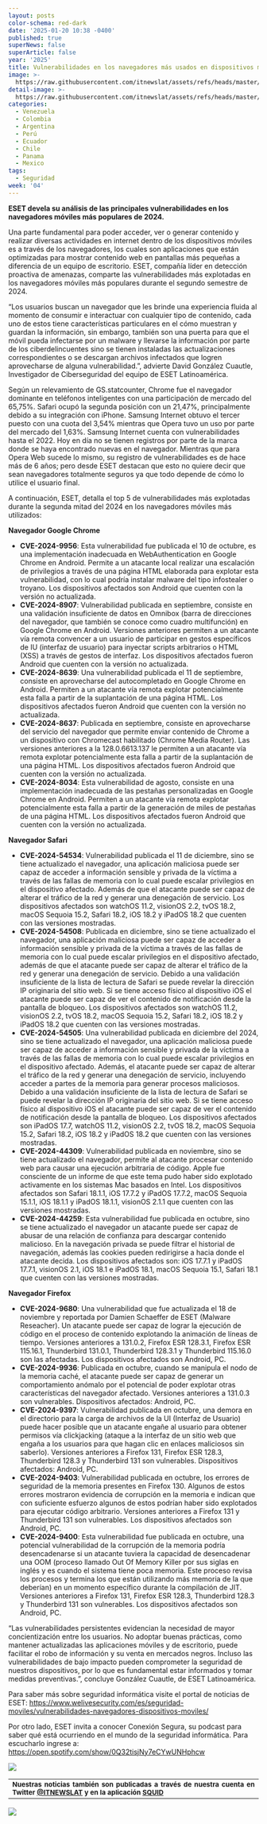 ```yaml
---
layout: posts
color-schema: red-dark
date: '2025-01-20 10:38 -0400'
published: true
superNews: false
superArticle: false
year: '2025'
title: Vulnerabilidades en los navegadores más usados en dispositivos móviles
image: >-
  https://raw.githubusercontent.com/itnewslat/assets/refs/heads/master/img/540x320/Teclado-Monitor-p.jpg
detail-image: >-
  https://raw.githubusercontent.com/itnewslat/assets/refs/heads/master/img/1024x680/Teclado-Monitor-g.jpg
categories:
  - Venezuela
  - Colombia
  - Argentina
  - Perú
  - Ecuador
  - Chile
  - Panama
  - Mexico
tags:
  - Seguridad
week: '04'
---
```

**ESET devela su análisis de las principales vulnerabilidades en los navegadores móviles más populares de 2024.**

Una parte fundamental para poder acceder, ver o generar contenido y realizar diversas actividades en internet dentro de los dispositivos móviles es a través de los navegadores, los cuales son aplicaciones que están optimizadas para mostrar contenido web en pantallas más pequeñas a diferencia de un equipo de escritorio. ESET, compañía líder en detección proactiva de amenazas, comparte las vulnerabilidades más explotadas en los navegadores móviles más populares durante el segundo semestre de 2024.
 
“Los usuarios buscan un navegador que les brinde una experiencia fluida al momento de consumir e interactuar con cualquier tipo de contenido, cada uno de estos tiene características particulares en el cómo muestran y guardan la información, sin embargo, también son una puerta para que el móvil pueda infectarse por un malware y llevarse la información por parte de los ciberdelincuentes sino se tienen instaladas las actualizaciones correspondientes o se descargan archivos infectados que logren aprovecharse de alguna vulnerabilidad.”, advierte David González Cuautle, Investigador de Ciberseguridad del equipo de ESET Latinoamérica.
 
Según un relevamiento de GS.statcounter, Chrome fue el navegador dominante en teléfonos inteligentes con una participación de mercado del 65,75%. Safari ocupó la segunda posición con un 21,47%, principalmente debido a su integración con iPhone. Samsung Internet obtuvo el tercer puesto con una cuota del 3,54% mientras que Opera tuvo un uso por parte del mercado del 1,63%. Samsung Internet cuenta con vulnerabilidades hasta el 2022. Hoy en día no se tienen registros por parte de la marca donde se haya encontrado nuevas en el navegador. Mientras que para Opera Web sucede lo mismo, su registro de vulnerabilidades es de hace más de 6 años; pero desde ESET destacan que esto no quiere decir que sean navegadores totalmente seguros ya que todo depende de cómo lo utilice el usuario final.
 
A continuación, ESET, detalla el top 5 de vulnerabilidades más explotadas durante la segunda mitad del 2024 en los navegadores móviles más utilizados:
 
**Navegador Google Chrome**

- **CVE-2024-9956**: Esta vulnerabilidad fue publicada el 10 de octubre, es una implementación inadecuada en WebAuthentication en Google Chrome en Android. Permite a un atacante local realizar una escalación de privilegios a través de una página HTML elaborada para explotar esta vulnerabilidad, con lo cual podría instalar malware del tipo infostealer o troyano. Los dispositivos afectados son Android que cuenten con la versión no actualizada.
- **CVE-2024-8907**: Vulnerabilidad publicada en septiembre, consiste en una validación insuficiente de datos en Omnibox (barra de direcciones del navegador, que también se conoce como cuadro multifunción) en Google Chrome en Android. Versiones anteriores permiten a un atacante vía remota convencer a un usuario de participar en gestos específicos de IU (interfaz de usuario) para inyectar scripts arbitrarios o HTML (XSS) a través de gestos de interfaz. Los dispositivos afectados fueron Android que cuenten con la versión no actualizada.
- **CVE-2024-8639**: Una vulnerabilidad publicada el 11 de septiembre, consiste en aprovecharse del autocompletado en Google Chrome en Android. Permiten a un atacante vía remota explotar potencialmente esta falla a partir de la suplantación de una página HTML. Los dispositivos afectados fueron Android que cuenten con la versión no actualizada.
- **CVE-2024-8637**: Publicada en septiembre, consiste en aprovecharse del servicio del navegador que permite enviar contenido de Chrome a un dispositivo con Chromecast habilitado (Chrome Media Router). Las versiones anteriores a la 128.0.6613.137 le permiten a un atacante vía remota explotar potencialmente esta falla a partir de la suplantación de una página HTML. Los dispositivos afectados fueron Android que cuenten con la versión no actualizada.
- **CVE-2024-8034**: Esta vulnerabilidad de agosto, consiste en una implementación inadecuada de las pestañas personalizadas en Google Chrome en Android. Permiten a un atacante vía remota explotar potencialmente esta falla a partir de la generación de miles de pestañas de una página HTML. Los dispositivos afectados fueron Android que cuenten con la versión no actualizada.

**Navegador Safari**
 
- **CVE-2024-54534**: Vulnerabilidad publicada el 11 de diciembre, sino se tiene actualizado el navegador, una aplicación maliciosa puede ser capaz de acceder a información sensible y privada de la víctima a través de las fallas de memoria con lo cual puede escalar privilegios en el dispositivo afectado. Además de que el atacante puede ser capaz de alterar el tráfico de la red y generar una denegación de servicio. Los dispositivos afectados son watchOS 11.2, visionOS 2.2, tvOS 18.2, macOS Sequoia 15.2, Safari 18.2, iOS 18.2 y iPadOS 18.2 que cuenten con las versiones mostradas.
- **CVE-2024-54508**: Publicada en diciembre, sino se tiene actualizado el navegador, una aplicación maliciosa puede ser capaz de acceder a información sensible y privada de la víctima a través de las fallas de memoria con lo cual puede escalar privilegios en el dispositivo afectado, además de que el atacante puede ser capaz de alterar el tráfico de la red y generar una denegación de servicio. Debido a una validación insuficiente de la lista de lectura de Safari se puede revelar la dirección IP originaria del sitio web. Si se tiene acceso físico al dispositivo iOS el atacante puede ser capaz de ver el contenido de notificación desde la pantalla de bloqueo. Los dispositivos afectados son watchOS 11.2, visionOS 2.2, tvOS 18.2, macOS Sequoia 15.2, Safari 18.2, iOS 18.2 y iPadOS 18.2 que cuenten con las versiones mostradas.
- **CVE-2024-54505**: Una vulnerabilidad publicada en diciembre del 2024, sino se tiene actualizado el navegador, una aplicación maliciosa puede ser capaz de acceder a información sensible y privada de la víctima a través de las fallas de memoria con lo cual puede escalar privilegios en el dispositivo afectado. Además, el atacante puede ser capaz de alterar el tráfico de la red y generar una denegación de servicio, incluyendo acceder a partes de la memoria para generar procesos maliciosos. Debido a una validación insuficiente de la lista de lectura de Safari se puede revelar la dirección IP originaria del sitio web. Si se tiene acceso físico al dispositivo iOS el atacante puede ser capaz de ver el contenido de notificación desde la pantalla de bloqueo. Los dispositivos afectados son iPadOS 17.7, watchOS 11.2, visionOS 2.2, tvOS 18.2, macOS Sequoia 15.2, Safari 18.2, iOS 18.2 y iPadOS 18.2 que cuenten con las versiones mostradas.
- **CVE-2024-44309**: Vulnerabilidad publicada en noviembre, sino se tiene actualizado el navegador, permite al atacante procesar contenido web para causar una ejecución arbitraria de código. Apple fue consciente de un informe de que este tema pudo haber sido explotado activamente en los sistemas Mac basados en Intel. Los dispositivos afectados son Safari 18.1.1, iOS 17.7.2 y iPadOS 17.7.2, macOS Sequoia 15.1.1, iOS 18.1.1 y iPadOS 18.1.1, visionOS 2.1.1 que cuenten con las versiones mostradas.
- **CVE-2024-44259**: Esta vulnerabilidad fue publicada en octubre, sino se tiene actualizado el navegador un atacante puede ser capaz de abusar de una relación de confianza para descargar contenido malicioso.  En la navegación privada se puede filtrar el historial de navegación, además las cookies pueden redirigirse a hacia donde el atacante decida. Los dispositivos afectados son: iOS 17.7.1 y iPadOS 17.7.1, visionOS 2.1, iOS 18.1 e iPadOS 18.1, macOS Sequoia 15.1, Safari 18.1 que cuenten con las versiones mostradas.
 
**Navegador Firefox**
 
- **CVE-2024-9680**: Una vulnerabilidad que fue actualizada el 18 de noviembre y reportada por Damien Schaeffer de ESET (Malware Reseacher). Un atacante puede ser capaz de lograr la ejecución de código en el proceso de contenido explotando la animación de líneas de tiempo. Versiones anteriores a 131.0.2, Firefox ESR 128.3.1, Firefox ESR 115.16.1, Thunderbird 131.0.1, Thunderbird 128.3.1 y Thunderbird 115.16.0 son las afectadas. Los dispositivos afectados son Android, PC.
- **CVE-2024-9936**: Publicada en octubre, cuando se manipula el nodo de la memoria caché, el atacante puede ser capaz de generar un comportamiento anómalo por el potencial de poder explotar otras características del navegador afectado. Versiones anteriores a 131.0.3 son vulnerables. Dispositivos afectados: Android, PC.
- **CVE-2024-9397**: Vulnerabilidad publicada en octubre, una demora en el directorio para la carga de archivos de la UI (Interfaz de Usuario) puede hacer posible que un atacante engañe al usuario para obtener permisos vía clickjacking (ataque a la interfaz de un sitio web que engaña a los usuarios para que hagan clic en enlaces maliciosos sin saberlo). Versiones anteriores a Firefox 131, Firefox ESR 128.3, Thunderbird 128.3 y Thunderbird 131 son vulnerables. Dispositivos afectados: Android, PC.
- **CVE-2024-9403**: Vulnerabilidad publicada en octubre, los errores de seguridad de la memoria presentes en Firefox 130. Algunos de estos errores mostraron evidencia de corrupción en la memoria e indican que con suficiente esfuerzo algunos de estos podrían haber sido explotados para ejecutar código arbitrario. Versiones anteriores a Firefox 131 y Thunderbird 131 son vulnerables. Los dispositivos afectados son Android, PC.
- **CVE-2024-9400**: Esta vulnerabilidad fue publicada en octubre, una potencial vulnerabilidad de la corrupción de la memoria podría desencadenarse si un atacante tuviera la capacidad de desencadenar una OOM (proceso llamado Out Of Memory Killer por sus siglas en inglés y es cuando el sistema tiene poca memoria. Este proceso revisa los procesos y termina los que están utilizando más memoria de la que deberían) en un momento específico durante la compilación de JIT. Versiones anteriores a Firefox 131, Firefox ESR 128.3, Thunderbird 128.3 y Thunderbird 131 son vulnerables. Los dispositivos afectados son Android, PC.
 
“Las vulnerabilidades persistentes evidencian la necesidad de mayor concientización entre los usuarios. No adoptar buenas prácticas, como mantener actualizadas las aplicaciones móviles y de escritorio, puede facilitar el robo de información y su venta en mercados negros. Incluso las vulnerabilidades de bajo impacto pueden comprometer la seguridad de nuestros dispositivos, por lo que es fundamental estar informados y tomar medidas preventivas.”, concluye González Cuautle, de ESET Latinoamérica.
 
Para saber más sobre seguridad informática visite el portal de noticias de ESET: https://www.welivesecurity.com/es/seguridad-moviles/vulnerabilidades-navegadores-dispositivos-moviles/

Por otro lado, ESET invita a conocer Conexión Segura, su podcast para saber qué está ocurriendo en el mundo de la seguridad informática. Para escucharlo ingrese a: https://open.spotify.com/show/0Q32tisjNy7eCYwUNHphcw

![](https://raw.githubusercontent.com/itnewslat/assets/refs/heads/master/img/540x320/Teclado-Monitor-p.jpg)

<table style="height: 42px;" width="569">
<tbody>
<tr>
<td style="text-align: justify;"><sub><strong>Nuestras noticias también son publicadas a través de nuestra cuenta en Twitter <a href="https://twitter.com/itnewslat?lang=es">@ITNEWSLAT</a> y en la aplicación <a href="https://squidapp.co/en/">SQUID</a></strong></sub></td>
</tr>
</tbody>
</table>

<img src="https://tracker.metricool.com/c3po.jpg?hash=56f88a41e39ab42c063cc51676587a04"/>